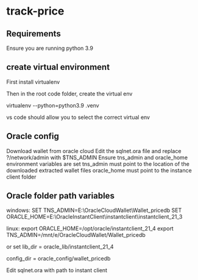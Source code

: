 # track-price

## Requirements
Ensure you are running python 3.9
 
## create virtual environment
First install virtualenv

Then in the root code folder, create the virtual env

virtualenv --python=python3.9 .venv

vs code should allow you to select the correct virtual env

## Oracle config

Download wallet from oracle cloud
Edit the sqlnet.ora file and replace ?/network/admin with $TNS_ADMIN
Ensure tns_admin and oracle_home environment variables are set
    tns_admin must point to the location of the downloaded extracted wallet files
    oracle_home must point to the instance client folder

## Oracle folder path variables

windows:
    SET TNS_ADMIN=E:\OracleCloudWallet\Wallet_pricedb
    SET ORACLE_HOME=E:\OracleInstantClient\instantclient\instantclient_21_3

linux:
    export ORACLE_HOME=/opt/oracle/instantclient_21_4
    export TNS_ADMIN=/mnt/e/OracleCloudWallet/Wallet_pricedb
    
or set lib_dir = oracle_lib/instantclient_21_4

config_dir = oracle_config/wallet_pricedb

Edit sqlnet.ora with path to instant client